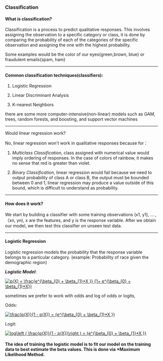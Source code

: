 ### Classification

#### What is classification?

Classification is a process to predict qualitative responses. This involves assigning the observation to a specific category or class, it is done by comparing the probability of each of the categories of the specific observation and assigning the one with the highest probability.

Some examples would be the color of our eyes{green,brown, blue} or fraudulent emails{spam, ham}

---

#### Common classification techniques(classifiers):

1. Logistic Regression

2. Linear Discriminant Analysis

3. K-nearest Neighbors

there are some more computer-intensive(non-linear) models such as GAM, trees, random forests, and boosting, and support vector machines

---

Would linear regression work?

No, linear regression won't work in qualitative responses because for：

1. *Multiclass Classification*, class assigned with numerical value would imply ordering of responses. In the case of colors of rainbow, it makes no sense that red is greater than violet.

2. *Binary Classification*, linear regression would fail because we need to output probability of class A or class B, the output must be bounded between 0 and 1, linear regression may produce a value outside of this bound, which is difficult to understand as probability.

---

#### How does it work?

We start by building a classifier with some training observations 
(x1, y1), ... , （xn, yn), x are the features, and y is the response variable. After we obtain our model, we then test this classifier on unseen test data. 

---

#### Logistic Regression
Logistic regression models the probability that the response variable belongs to a particular category. (example: Probability of race given the demographic region)

___Logistic Model___:

<a href="https://www.codecogs.com/eqnedit.php?latex=p(X)&space;=&space;\frac{e^{\beta_{0}&space;&plus;&space;\beta_{1}*X&space;}}&space;{1&plus;&space;e^{\beta_{0}&space;&plus;&space;\beta_{1}*X}}" target="_blank"><img src="https://latex.codecogs.com/gif.latex?p(X)&space;=&space;\frac{e^{\beta_{0}&space;&plus;&space;\beta_{1}*X&space;}}&space;{1&plus;&space;e^{\beta_{0}&space;&plus;&space;\beta_{1}*X}}" title="p(X) = \frac{e^{\beta_{0} + \beta_{1}*X }} {1+ e^{\beta_{0} + \beta_{1}*X}}" /></a>

sometimes we prefer to work with odds and log of odds or logits,

Odds:

<a href="https://www.codecogs.com/eqnedit.php?latex=\frac{p(X)}{1&space;-&space;p(X)}&space;=&space;{e^{\beta_{0}&space;&plus;&space;\beta_{1}*X&space;}}" target="_blank"><img src="https://latex.codecogs.com/gif.latex?\frac{p(X)}{1&space;-&space;p(X)}&space;=&space;{e^{\beta_{0}&space;&plus;&space;\beta_{1}*X&space;}}" title="\frac{p(X)}{1 - p(X)} = {e^{\beta_{0} + \beta_{1}*X }}" /></a>

Logit:

<a href="https://www.codecogs.com/eqnedit.php?latex=log\left&space;(&space;\frac{p(X)}{1&space;-&space;p(X)}\right&space;)&space;=&space;{e^{\beta_{0}&space;&plus;&space;\beta_{1}*X&space;}}" target="_blank"><img src="https://latex.codecogs.com/gif.latex?log\left&space;(&space;\frac{p(X)}{1&space;-&space;p(X)}\right&space;)&space;=&space;{e^{\beta_{0}&space;&plus;&space;\beta_{1}*X&space;}}" title="log\left ( \frac{p(X)}{1 - p(X)}\right ) = {e^{\beta_{0} + \beta_{1}*X }}" /></a>

#### The idea of training the logistic model is to fit our model on the training data to best estimate the beta values. This is done via *Maximum Likelihood Method.
